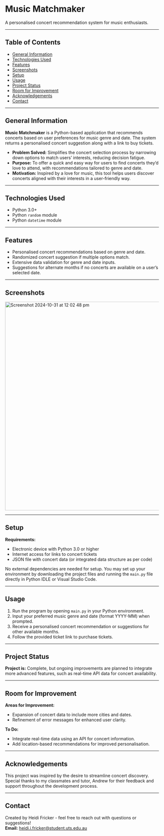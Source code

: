 # Music Matchmaker

A personalised concert recommendation system for music enthusiasts.  


---

## Table of Contents

- [General Information](#general-information)
- [Technologies Used](#technologies-used)
- [Features](#features)
- [Screenshots](#screenshots)
- [Setup](#setup)
- [Usage](#usage)
- [Project Status](#project-status)
- [Room for Improvement](#room-for-improvement)
- [Acknowledgements](#acknowledgements)
- [Contact](#contact)

---

## General Information

**Music Matchmaker** is a Python-based application that recommends concerts based on user preferences for music genre and date. The system returns a personalised concert suggestion along with a link to buy tickets.

- **Problem Solved:** Simplifies the concert selection process by narrowing down options to match users’ interests, reducing decision fatigue.
- **Purpose:** To offer a quick and easy way for users to find concerts they’d love to attend, with recommendations tailored to genre and date.
- **Motivation:** Inspired by a love for music, this tool helps users discover concerts aligned with their interests in a user-friendly way.

---

## Technologies Used

- Python 3.0+
- Python `random` module
- Python `datetime` module

---

## Features

- Personalised concert recommendations based on genre and date.
- Randomized concert suggestion if multiple options match.
- Extensive data validation for genre and date inputs.
- Suggestions for alternate months if no concerts are available on a user’s selected date.

---

## Screenshots

<img width="684" alt="Screenshot 2024-10-31 at 12 02 48 pm" src="https://github.com/user-attachments/assets/02b39f5b-bc06-4a2d-b156-9e6bb61ec51e">

---

## Setup

**Requirements:**

- Electronic device with Python 3.0 or higher
- Internet access for links to concert tickets
- JSON file with concert data (or integrated data structure as per code)

No external dependencies are needed for setup. You may set up your environment by downloading the project files and running the `main.py` file directly in Python IDLE or Visual Studio Code.

---

## Usage

1. Run the program by opening `main.py` in your Python environment.
2. Input your preferred music genre and date (format YYYY-MM) when prompted.
3. Receive a personalised concert recommendation or suggestions for other available months.
4. Follow the provided ticket link to purchase tickets.

---

## Project Status

**Project is:** Complete, but ongoing improvements are planned to integrate more advanced features, such as real-time API data for concert availability.

---

## Room for Improvement

**Areas for Improvement:**

- Expansion of concert data to include more cities and dates.
- Refinement of error messages for enhanced user clarity.

**To Do:**

- Integrate real-time data using an API for concert information.
- Add location-based recommendations for improved personalisation.

---

## Acknowledgements

This project was inspired by the desire to streamline concert discovery.  
Special thanks to my classmates and tutor, Andrew for their feedback and support throughout the development process.

---

## Contact

Created by Heidi Fricker - feel free to reach out with questions or suggestions!  
**Email:** heidi.i.fricker@student.uts.edu.au


